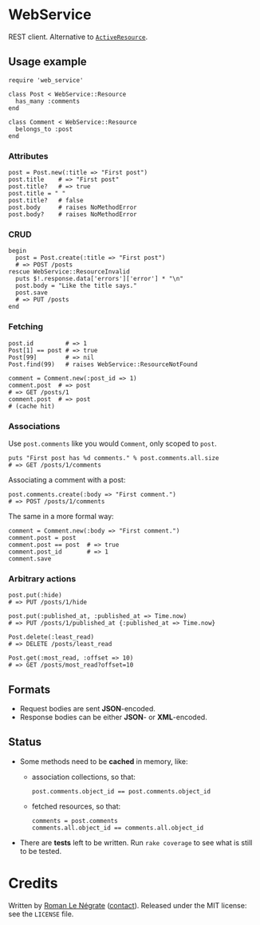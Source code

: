 # WebService

REST client. Alternative to [`ActiveResource`](http://api.rubyonrails.org/classes/ActiveResource/Base.html).

## Usage example

    require 'web_service'
    
    class Post < WebService::Resource
      has_many :comments
    end
    
    class Comment < WebService::Resource
      belongs_to :post
    end

### Attributes

    post = Post.new(:title => "First post")
    post.title    # => "First post"
    post.title?   # => true
    post.title = " "
    post.title?   # false
    post.body     # raises NoMethodError
    post.body?    # raises NoMethodError

### CRUD

    begin
      post = Post.create(:title => "First post")
      # => POST /posts
    rescue WebService::ResourceInvalid
      puts $!.response.data['errors']['error'] * "\n"
      post.body = "Like the title says."
      post.save
      # => PUT /posts
    end

### Fetching

    post.id         # => 1
    Post[1] == post # => true
    Post[99]        # => nil
    Post.find(99)   # raises WebService::ResourceNotFound
    
    comment = Comment.new(:post_id => 1)
    comment.post  # => post
    # => GET /posts/1
    comment.post  # => post
    # (cache hit)

### Associations

Use `post.comments` like you would `Comment`, only scoped to `post`.

    puts "First post has %d comments." % post.comments.all.size
    # => GET /posts/1/comments

Associating a comment with a post:

    post.comments.create(:body => "First comment.")
    # => POST /posts/1/comments

The same in a more formal way:

    comment = Comment.new(:body => "First comment.")
    comment.post = post
    comment.post == post  # => true
    comment.post_id       # => 1
    comment.save

### Arbitrary actions

    post.put(:hide)
    # => PUT /posts/1/hide
    
    post.put(:published_at, :published_at => Time.now)
    # => PUT /posts/1/published_at {:published_at => Time.now}
    
    Post.delete(:least_read)
    # => DELETE /posts/least_read
    
    Post.get(:most_read, :offset => 10)
    # => GET /posts/most_read?offset=10

## Formats

* Request bodies are sent **JSON**-encoded.
* Response bodies can be either **JSON**- or **XML**-encoded.

## Status

* Some methods need to be **cached** in memory, like:

  * association collections, so that:

        post.comments.object_id == post.comments.object_id

  * fetched resources, so that:

        comments = post.comments
        comments.all.object_id == comments.all.object_id

* There are **tests** left to be written. Run `rake coverage` to see what is still to be tested.

# Credits

Written by [Roman Le Négrate](http://roman.flucti.com) ([contact](mailto:roman.lenegrate@gmail.com)). Released under the MIT license: see the `LICENSE` file.
